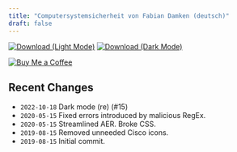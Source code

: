 ```yaml
---
title: "Computersystemsicherheit von Fabian Damken (deutsch)"
draft: false
---
```


[![Download (Light Mode)](/download.png)](css-fischlin-summary.pdf)
[![Download (Dark Mode)](/download-dark.png)](css-fischlin-summary-dark.pdf)

[![Buy Me a Coffee](/kofi.png)](https://ko-fi.com/fdamken)

## Recent Changes
- `2022-10-18` Dark mode (re) (#15)
- `2020-05-15` Fixed errors introduced by malicious RegEx.
- `2020-05-15` Streamlined AER. Broke CSS.
- `2019-08-15` Removed unneeded Cisco icons.
- `2019-08-15` Initial commit.
